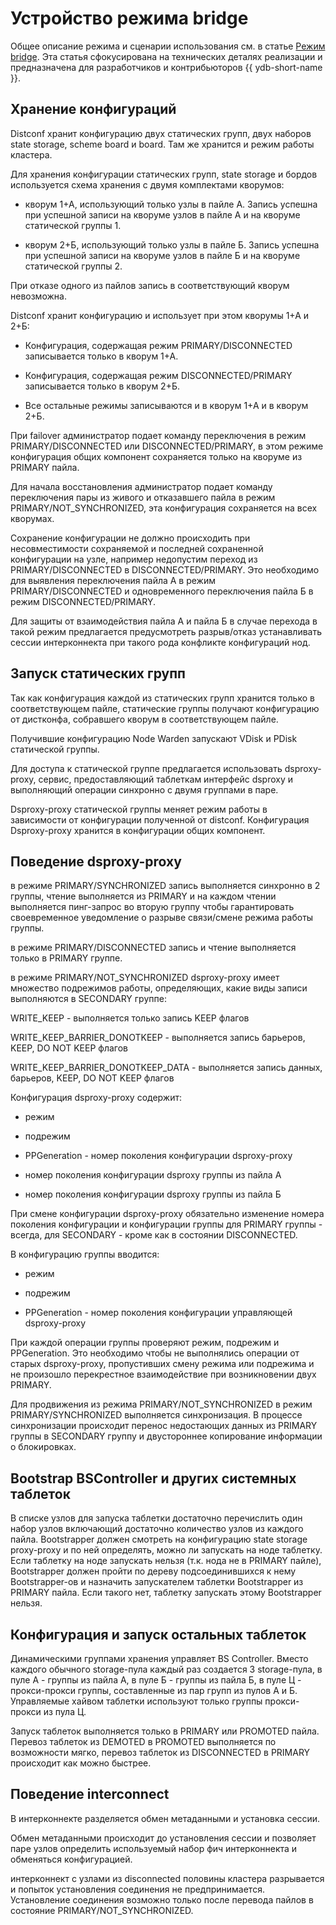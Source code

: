 # Устройство режима bridge

Общее описание режима и сценарии использования см. в статье [Режим bridge](../concepts/bridge.md). Эта статья сфокусирована на технических деталях реализации и предназначена для разработчиков и контрибьюторов {{ ydb-short-name }}.

## Хранение конфигураций

Distconf хранит конфигурацию двух статических групп, двух наборов state storage, scheme board и board. Там же хранится и режим работы кластера.

Для хранения конфигурации статических групп, state storage и бордов используется схема хранения с двумя комплектами кворумов:

  - кворум 1+А, использующий только узлы в пайле А. Запись успешна при успешной записи на кворуме узлов в пайле А и на кворуме статической группы 1.

  - кворум 2+Б, использующий только узлы в пайле Б. Запись успешна при успешной записи на кворуме узлов в пайле Б и на кворуме статической группы 2.

При отказе одного из пайлов запись в соответствующий кворум невозможна.

Distconf хранит конфигурацию и использует при этом кворумы 1+А и 2+Б:

  - Конфигурация, содержащая режим PRIMARY/DISCONNECTED записывается только в кворум 1+А.

  - Конфигурация, содержащая режим DISCONNECTED/PRIMARY записывается только в кворум 2+Б.

  - Все остальные режимы записываются и в кворум 1+А и в кворум 2+Б.

При failover администратор подает команду переключения в режим PRIMARY/DISCONNECTED или DISCONNECTED/PRIMARY, в этом режиме конфигурация общих компонент сохраняется только на кворуме из PRIMARY пайла.

Для начала восстановления администратор подает команду переключения пары из живого и отказавшего пайла в режим PRIMARY/NOT_SYNCHRONIZED, эта конфигурация сохраняется на всех кворумах.

Сохранение конфигурации не должно происходить при несовместимости сохраняемой и последней сохраненной конфигурации на узле, например недопустим переход из PRIMARY/DISCONNECTED в DISCONNECTED/PRIMARY. Это необходимо для выявления переключения пайла А в режим PRIMARY/DISCONNECTED и одновременного переключения пайла Б в режим DISCONNECTED/PRIMARY.

Для защиты от взаимодействия пайла А и пайла Б в случае перехода в такой режим предлагается предусмотреть разрыв/отказ устанавливать сессии интерконнекта при такого рода конфликте конфигураций нод.

## Запуск статических групп

Так как конфигурация каждой из статических групп хранится только в соответствующем пайле, статические группы получают конфигурацию от дистконфа, собравшего кворум в соответствующем пайле.

Получившие конфигурацию Node Warden запускают VDisk и PDisk статической группы.

Для доступа к статической группе предлагается использовать dsproxy-proxy, сервис, предоставляющий таблеткам интерфейс dsproxy и выполняющий операции синхронно с двумя группами в паре.

Dsproxy-proxy статической группы меняет режим работы в зависимости от конфигурации полученной от distconf. Конфигурация Dsproxy-proxy хранится в конфигурации общих компонент.

## Поведение dsproxy-proxy

в режиме PRIMARY/SYNCHRONIZED запись выполняется синхронно в 2 группы, чтение выполняется из PRIMARY и на каждом чтении выполняется пинг-запрос во вторую группу чтобы гарантировать своевременное уведомление о разрыве связи/смене режима работы группы.

в режиме PRIMARY/DISCONNECTED запись и чтение выполняется только в PRIMARY группе.

в режиме PRIMARY/NOT_SYNCHRONIZED dsproxy-proxy имеет множество подрежимов работы, определяющих, какие виды записи выполняются в SECONDARY группе:

  WRITE_KEEP - выполняется только запись KEEP флагов

  WRITE_KEEP_BARRIER_DONOTKEEP - выполняется запись барьеров, KEEP, DO NOT KEEP флагов

  WRITE_KEEP_BARRIER_DONOTKEEP_DATA - выполняется запись данных, барьеров, KEEP, DO NOT KEEP флагов

Конфигурация dsproxy-proxy содержит:

  - режим

  - подрежим

  - PPGeneration - номер поколения конфигурации dsproxy-proxy

  - номер поколения конфигурации dsproxy группы из пайла А

  - номер поколения конфигурации dsproxy группы из пайла Б

При смене конфигурации dsproxy-proxy обязательно изменение номера поколения конфигурации и конфигурации группы для PRIMARY группы - всегда, для SECONDARY - кроме как в состоянии DISCONNECTED.

В конфигурацию группы вводится:

  - режим

  - подрежим

  - PPGeneration - номер поколения конфигурации управляющей dsproxy-proxy

При каждой операции группы проверяют режим, подрежим и PPGeneration. Это необходимо чтобы не выполнялись операции от старых dsproxy-proxy, пропустивших смену режима или подрежима и не произошло перекрестное взаимодействие при возникновении двух PRIMARY.

Для продвижения из режима PRIMARY/NOT_SYNCHRONIZED в режим PRIMARY/SYNCHRONIZED выполняется синхронизация. В процессе синхронизации происходит перенос недостающих данных из PRIMARY группы в SECONDARY группу и двустороннее копирование информации о блокировках.

## Bootstrap BSController и других системных таблеток

В списке узлов для запуска таблетки достаточно перечислить один набор узлов включающий достаточно количество узлов из каждого пайла. Bootstrapper должен смотреть на конфигурацию state storage proxy-proxy и по ней определять, можно ли запускать на ноде таблетку. Если таблетку на ноде запускать нельзя (т.к. нода не в PRIMARY пайле), Bootstrapper должен пройти по дереву подсоединившихся к нему Bootstrapper-ов и назначить запускателем таблетки Bootstrapper из PRIMARY пайла. Если такого нет, таблетку запускать этому Bootstrapper нельзя.

## Конфигурация и запуск остальных таблеток

Динамическими группами хранения управляет BS Controller. Вместо каждого обычного storage-пула каждый раз создается 3 storage-пула, в пуле А - группы из пайла А, в пуле Б - группы из пайла Б, в пуле Ц - прокси-прокси группы, составленные из пар групп из пулов А и Б. Управляемые хайвом таблетки используют только группы прокси-прокси из пула Ц.

Запуск таблеток выполняется только в PRIMARY или PROMOTED пайла. Перевоз таблеток из DEMOTED в PROMOTED выполняется по возможности мягко, перевоз таблеток из DISCONNECTED в PRIMARY происходит как можно быстрее.

## Поведение interconnect

В интерконнекте разделяется обмен метаданными и установка сессии.

Обмен метаданными происходит до установления сессии и позволяет паре узлов определить используемый набор фич интерконнекта и обменяться конфигурацией.

 интерконнект с узлами из disconnected половины кластера разрывается и попыток установления соединения не предпринимается. Установление соединения возможно только после перевода пайлов в состояние PRIMARY/NOT_SYNCHRONIZED.
 